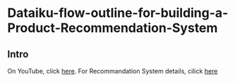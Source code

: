 # Dataiku-flow-outline-for-building-a-Product-Recommendation-System

## Intro
On YouTube, click [here](https://www.youtube.com/watch?v=J_qp43Bycdk).
For Recommandation System details, cilick [here](https://www.dataiku.com/product/plugins/recommendation-system/)
